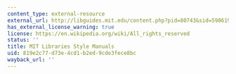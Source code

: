 ```yaml
---
content_type: external-resource
external_url: http://libguides.mit.edu/content.php?pid=80743&sid=598619
has_external_license_warning: true
license: https://en.wikipedia.org/wiki/All_rights_reserved
status: ''
title: MIT Libraries Style Manuals
uid: 819e2c77-d73e-4cd1-b2ed-9cde3fece8bc
wayback_url: ''
---
```

